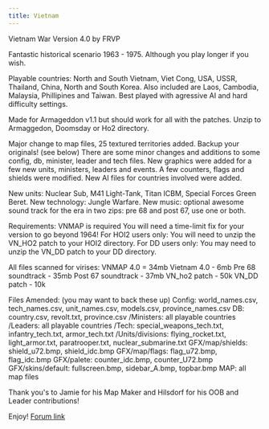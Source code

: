 ```yaml
---
title: Vietnam
---
```

Vietnam War Version 4.0 by FRVP

Fantastic historical scenario 1963 - 1975. Although you play longer if
you wish.

Playable countries: North and South Vietnam, Viet Cong, USA, USSR,
Thailand, China, North and South Korea. Also included are Laos,
Cambodia, Malaysia, Phillipines and Taiwan. Best played with agressive
AI and hard difficulty settings.

Made for Armageddon v1.1 but should work for all with the patches. Unzip
to Armaggedon, Doomsday or Ho2 directory.

Major change to map files, 25 textured territories added. Backup your
originals! (see below) There are some minor changes and additions to
some config, db, minister, leader and tech files. New graphics were
added for a few new units, ministers, leaders and events. A few
counters, flags and shields were modified. New AI files for countries
involved were added.

New units: Nuclear Sub, M41 Light-Tank, Titan ICBM, Special Forces Green
Beret. New technology: Jungle Warfare. New music: optional awesome sound
track for the era in two zips: pre 68 and post 67, use one or both.

Requirements: VNMAP is required You will need a time-limit fix for your
version to go beyond 1964! For HOI2 users only: You will need to unzip
the VN_HO2 patch to your HOI2 directory. For DD users only: You may need
to unzip the VN_DD patch to your DD directory.

All files scanned for virises: VNMAP 4.0 = 34mb Vietnam 4.0 - 6mb Pre 68
soundtrack - 35mb Post 67 soundtrack - 37mb VN_ho2 patch - 50k VN_DD
patch - 10k

Files Amended: (you may want to back these up) Config: world_names.csv,
tech_names.csv, unit_names.csv, models.csv, province_names.csv DB:
country.csv, revolt.txt, province.csv /Ministers: all playable countries
/Leaders: all playable countries /Tech: special_weapons_tech.txt,
infantry_tech.txt, armor_tech.txt /Units/divisions: flying_rocket.txt,
light_armor.txt, paratrooper.txt, nuclear_submarine.txt GFX/map/shields:
shield_u72.bmp, shield_idc.bmp GFX/map/flags: flag_u72.bmp, flag_idc.bmp
GFX/palete: counter_idc.bmp, counter_U72.bmp GFX/skins/default:
fullscreen.bmp, sidebar_A.bmp, topbar.bmp MAP: all map files

Thank you's to Jamie for his Map Maker and Hilsdorf for his OOB and
Leader contributions!

Enjoy! [Forum
link](http://forum.paradoxplaza.com/forum/showthread.php?t=391628)
